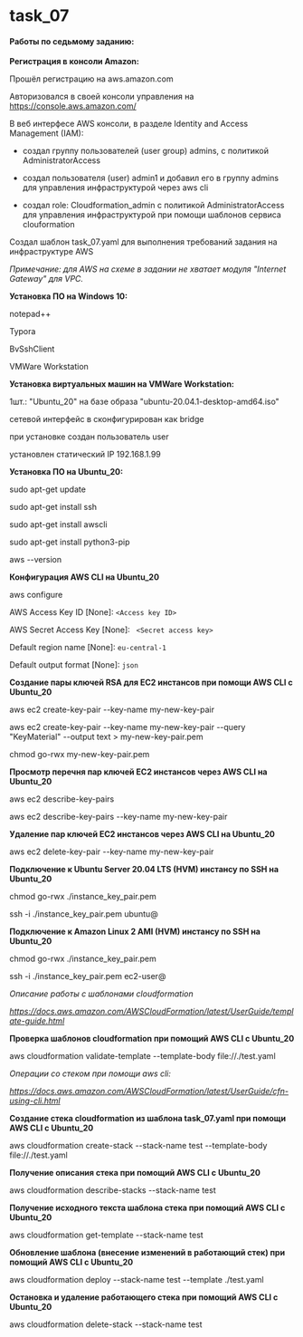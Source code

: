 # task_07

#### Работы по седьмому заданию:

**Регистрация в консоли Amazon:**

Прошёл регистрацию на aws.amazon.com

Авторизовался в своей консоли управления на https://console.aws.amazon.com/

В веб интерфесе AWS консоли, в разделе Identity and Access Management (IAM):

- создал группу пользователей (user group) admins, с политикой AdministratorAccess

- создал пользователя (user)  admin1  и добавил его в группу admins для управления инфраструктурой через aws cli

- создал role: Cloudformation_admin с политикой AdministratorAccess для управления инфраструктурой при помощи шаблонов сервиса clouformation

Создал шаблон task_07.yaml для выполнения требований задания на инфраструктуре AWS

*Примечание: для AWS на схеме в задании не хватает модуля "Internet Gateway" для VPC.* 

**Установка ПО на Windows 10:**

notepad++

Typora

BvSshClient

VMWare Workstation

**Установка виртуальных машин на VMWare Workstation:**

1шт.: "Ubuntu_20" на базе образа "ubuntu-20.04.1-desktop-amd64.iso"

сетевой интерфейс в сконфигурирован как bridge

при установке создан пользователь user

установлен статический IP 192.168.1.99

**Установка ПО на Ubuntu_20:**

sudo apt-get update

sudo apt-get install ssh

sudo apt-get install awscli

sudo apt-get install python3-pip

aws --version

**Конфигурация AWS CLI на Ubuntu_20**

aws configure

AWS Access Key ID [None]:  `<Access key ID>`

AWS Secret Access Key [None]: ` <Secret access key>`

Default region name [None]: `eu-central-1`

Default output format [None]: `json`

**Создание пары ключей RSA для EC2 инстансов при помощи AWS CLI c Ubuntu_20**

aws ec2 create-key-pair --key-name my-new-key-pair

aws ec2 create-key-pair --key-name my-new-key-pair --query "KeyMaterial" --output text > my-new-key-pair.pem

chmod go-rwx my-new-key-pair.pem

**Просмотр перечня пар ключей EC2 инстансов через AWS CLI на Ubuntu_20**

aws ec2 describe-key-pairs 

aws ec2 describe-key-pairs --key-name my-new-key-pair

**Удаление пар ключей EC2 инстансов через AWS CLI на Ubuntu_20**

aws ec2 delete-key-pair --key-name my-new-key-pair

**Подключение к Ubuntu Server 20.04 LTS (HVM) инстансу по SSH на Ubuntu_20**

chmod go-rwx ./instance_key_pair.pem

ssh -i ./instance_key_pair.pem ubuntu@<instance public IP>

**Подключение к Amazon Linux 2 AMI (HVM) инстансу по SSH на Ubuntu_20**

chmod go-rwx ./instance_key_pair.pem

ssh -i ./instance_key_pair.pem ec2-user@<instance public IP>



*Описание работы с шаблонами  cloudformation*

*https://docs.aws.amazon.com/AWSCloudFormation/latest/UserGuide/template-guide.html*

**Проверка шаблонов cloudformation при помощий AWS CLI c Ubuntu_20**

aws cloudformation validate-template --template-body file://./test.yaml



*Операции со стеком при помощи aws cli:*

*https://docs.aws.amazon.com/AWSCloudFormation/latest/UserGuide/cfn-using-cli.html*

**Создание стека cloudformation из шаблона task_07.yaml при помощи AWS CLI c Ubuntu_20**

aws cloudformation create-stack --stack-name test --template-body file://./test.yaml 

**Получение описания стека при помощий AWS CLI c Ubuntu_20**

aws cloudformation describe-stacks --stack-name test

**Получение исходного текста шаблона стека при помощий AWS CLI c Ubuntu_20**

aws cloudformation get-template --stack-name test

**Обновление шаблона (внесение изменений в работающий стек)  при помощий AWS CLI c Ubuntu_20**

aws cloudformation deploy --stack-name test --template ./test.yaml

**Остановка и удаление работающего стека при помощий AWS CLI c Ubuntu_20**

aws cloudformation delete-stack --stack-name test



